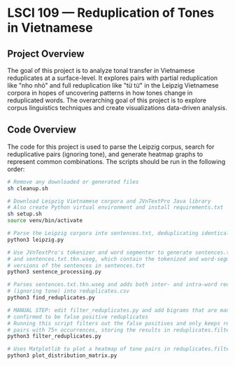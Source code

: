 # LSCI 109 — Reduplication of Tones in Vietnamese

## Project Overview

The goal of this project is to analyze tonal transfer in Vietnamese reduplicates at a surface-level. It explores pairs
with partial reduplication like "nho nhỏ" and full reduplication like "từ từ" in the Leipzig Vietnamese corpora in hopes
of uncovering patterns in how tones change in reduplicated words. The overarching goal of this project is to explore
corpus linguistics techniques and create visualizations data-driven analysis.

## Code Overview

The code for this project is used to parse the Leipzig corpus, search for reduplicative pairs (ignoring tone), and
generate heatmap graphs to represent common combinations. The scripts should be run in the following order:

```bash
# Remove any downloaded or generated files
sh cleanup.sh

# Download Leipzig Vietnamese corpora and JVnTextPro Java library
# Also create Python virtual environment and install requirements.txt
sh setup.sh
source venv/bin/activate

# Parse the Leipzig corpora into sentences.txt, deduplicating identical sentences
python3 leipzig.py

# Use JVnTextPro's tokenizer and word segmenter to generate sentences.txt.tkn 
# and sentences.txt.tkn.wseg, which contain the tokenized and word-segmented
# versions of the sentences in sentences.txt
python3 sentence_processing.py

# Parses sentences.txt.tkn.wseg and adds both inter- and intra-word reduplicates
# (ignoring tone) into reduplicates.csv 
python3 find_reduplicates.py

# MANUAL STEP: edit filter_reduplicates.py and add bigrams that are manually
# confirmed to be false positive reduplicates
# Running this script filters out the false positives and only keeps reduplicative
# pairs with 75+ occurrences, storing the results in reduplicates.filtered.csv
python3 filter_reduplicates.py

# Uses Matplotlib to plot a heatmap of tone pairs in reduplicates.filtered.csv
python3 plot_distribution_matrix.py
```
